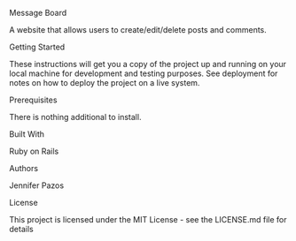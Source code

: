 Message Board

A website that allows users to create/edit/delete posts and comments.

Getting Started

These instructions will get you a copy of the project up and running on your local machine for development and testing purposes. See deployment for notes on how to deploy the project on a live system.

Prerequisites

There is nothing additional to install.

Built With

Ruby on Rails


Authors

Jennifer Pazos


License

This project is licensed under the MIT License - see the LICENSE.md file for details
